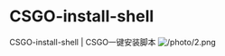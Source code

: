 # CSGO-install-shell
CSGO-install-shell | CSGO一键安装脚本
![/photo/2.png](https://github.com/Alloy81284/CSGO-install-shell/edit/%E4%B8%80%E9%94%AE/photo/2.png)
